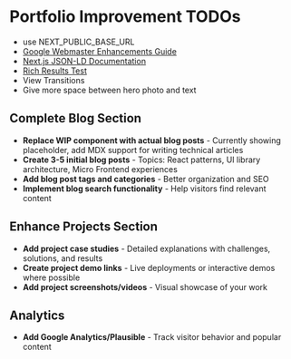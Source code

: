 # Portfolio Improvement TODOs

- use NEXT_PUBLIC_BASE_URL
- [Google Webmaster Enhancements Guide](https://support.google.com/webmasters/answer/9012289#enhancements&zippy=%2Cenhancements-amp-rich-results)
- [Next.js JSON-LD Documentation](https://nextjs.org/docs/app/guides/json-ld)
- [Rich Results Test](https://search.google.com/test/rich-results/result?id=dCG3ISVJdHIawaEa_Zhtkw)
- View Transitions
- Give more space between hero photo and text

## Complete Blog Section

- **Replace WIP component with actual blog posts** - Currently showing placeholder, add MDX support for writing technical articles
- **Create 3-5 initial blog posts** - Topics: React patterns, UI library architecture, Micro Frontend experiences
- **Add blog post tags and categories** - Better organization and SEO
- **Implement blog search functionality** - Help visitors find relevant content

## Enhance Projects Section

- **Add project case studies** - Detailed explanations with challenges, solutions, and results
- **Create project demo links** - Live deployments or interactive demos where possible
- **Add project screenshots/videos** - Visual showcase of your work

## Analytics

- **Add Google Analytics/Plausible** - Track visitor behavior and popular content
